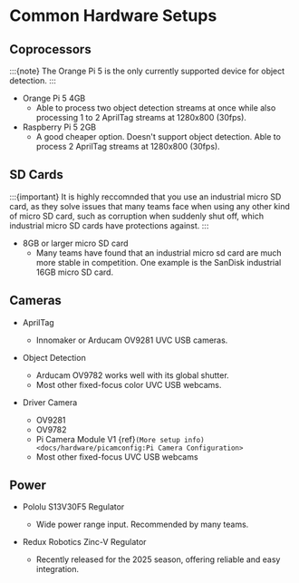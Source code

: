 # Common Hardware Setups

## Coprocessors

:::{note}
The Orange Pi 5 is the only currently supported device for object detection.
:::

- Orange Pi 5 4GB
  - Able to process two object detection streams at once while also processing 1 to 2 AprilTag streams at 1280x800 (30fps).
- Raspberry Pi 5 2GB
  - A good cheaper option. Doesn't support object detection. Able to process 2 AprilTag streams at 1280x800 (30fps).

## SD Cards

:::{important}
It is highly reccomnded that you use an industrial micro SD card, as they solve issues that many teams face when using any other kind of micro SD card, such as corruption 
when suddenly shut off, which industrial micro SD cards have protections against.
:::

- 8GB or larger micro SD card
  - Many teams have found that an industrial micro sd card are much more stable in competition. One example is the SanDisk industrial 16GB micro SD card.

## Cameras

- AprilTag

  - Innomaker or Arducam OV9281 UVC USB cameras.

- Object Detection

  - Arducam OV9782 works well with its global shutter.
  - Most other fixed-focus color UVC USB webcams.

- Driver Camera
  - OV9281
  - OV9782
  - Pi Camera Module V1 {ref}`(More setup info)<docs/hardware/picamconfig:Pi Camera Configuration>`
  - Most other fixed-focus UVC USB webcams

## Power

- Pololu S13V30F5 Regulator

  - Wide power range input. Recommended by many teams.

- Redux Robotics Zinc-V Regulator

  - Recently released for the 2025 season, offering reliable and easy integration.
